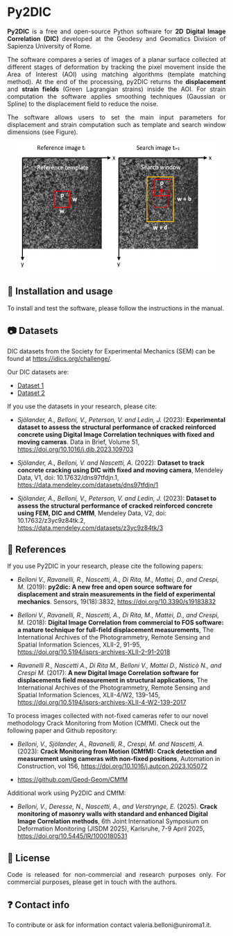 # Py2DIC 

<p align="justify"> 
<strong>Py2DIC</strong> is a free and open-source Python software for <strong>2D Digital Image Correlation (DIC)</strong> developed at the Geodesy and Geomatics Division of Sapienza University of Rome.
</p>

<p align="justify"> 
The software compares a series of images of a planar surface collected at different stages of deformation by tracking the pixel movement inside the Area of Interest (AOI) using matching algorithms (template matching method). 
At the end of the processing, py2DIC returns the <strong>displacement</strong> and <strong>strain fields</strong> (Green Lagrangian strains) inside the AOI. For strain computation the software applies smoothing techniques (Gaussian or Spline) to the displacement field to reduce the noise.
</p>

<p align="justify">   
The software allows users to set the main input parameters for displacement and strain computation such as template and search window dimensions (see Figure).
</p>

<p align="center">
  <img width="460" height="300" src="https://github.com/Geod-Geom/py2DIC/blob/master/template_matching2.png">
</p> 

## :wrench: Installation and usage 

To install and test the software, please follow the instructions in the manual. 

## :camera: Datasets

DIC datasets from the Society for Experimental Mechanics (SEM) can be found at https://idics.org/challenge/.

Our DIC datasets are:

- [Dataset 1](https://data.mendeley.com/datasets/dns97tfdjn/1)
- [Dataset 2](https://data.mendeley.com/datasets/z3yc9z84tk/2)

<p align="justify"> 
If you use the datasets in your research, please cite:
  
- *Sjölander, A., Belloni, V., Peterson, V. and Ledin, J.* (2023): **Experimental dataset to assess the structural performance of cracked reinforced concrete using Digital Image Correlation techniques with fixed and moving cameras**. Data in Brief, Volume 51, https://doi.org/10.1016/j.dib.2023.109703
  
- *Sjölander, A., Belloni, V. and Nascetti, A.* (2022): **Dataset to track concrete cracking using DIC with fixed and moving camera**, Mendeley Data, V1, doi: 10.17632/dns97tfdjn.1, https://data.mendeley.com/datasets/dns97tfdjn/1

- *Sjölander, A., Belloni, V., Peterson, V. and Ledin, J.* (2023): **Dataset to assess the structural performance of cracked reinforced concrete using FEM, DIC and CMfM**, Mendeley Data, V2, doi: 10.17632/z3yc9z84tk.2, https://data.mendeley.com/datasets/z3yc9z84tk/3
<p>
  
## :pushpin: References

<p align="justify"> 
If you use Py2DIC in your research, please cite the following papers:

- *Belloni V., Ravanelli, R., Nascetti, A., Di Rita, M., Mattei, D., and Crespi, M.* (2019): **py2dic: A new free and open source software for displacement and strain measurements in the field of experimental mechanics**. Sensors, 19(18):3832, https://doi.org/10.3390/s19183832

- *Belloni V., Ravanelli, R., Nascetti, A., Di Rita, M., Mattei, D., and Crespi, M.* (2018): **Digital Image Correlation from commercial to FOS software: a mature technique for full-field displacement measurements**, The International Archives of the Photogrammetry, Remote Sensing and Spatial Information Sciences, XLII-2, 91-95, https://doi.org/10.5194/isprs-archives-XLII-2-91-2018

- *Ravanelli R., Nascetti A., Di Rita M., Belloni V., Mattei D., Nisticò N., and Crespi M.* (2017): **A new Digital Image Correlation software for displacements field measurement in structural applications**, The International Archives of the Photogrammetry, Remote Sensing and Spatial Information Sciences, XLII-4/W2, 139-145, https://doi.org/10.5194/isprs-archives-XLII-4-W2-139-2017


To process images collected with not-fixed cameras refer to our novel methodology Crack Monitoring from Motion (CMfM). Check out the following paper and Github repository:

- *Belloni, V., Sjölander, A., Ravanelli, R., Crespi, M. and Nascetti, A.* (2023): **Crack Monitoring from Motion (CMfM): Crack detection and measurement using cameras with non-fixed positions**, Automation in Construction, vol 156, https://doi.org/10.1016/j.autcon.2023.105072
  
- https://github.com/Geod-Geom/CMfM

Additional work using Py2DIC and CMfM:

- *Belloni, V., Deresse, N., Nascetti, A., and Verstrynge, E.* (2025).  **Crack monitoring of masonry walls with standard and enhanced Digital Image Correlation methods**, 6th Joint International Symposium on Deformation Monitoring (JISDM 2025), Karlsruhe, 7-9 April 2025, https://doi.org/10.5445/IR/1000180531
</p>

## :email: License

<p align="justify">
Code is released for non-commercial and research purposes only. For commercial purposes, please get in touch with the authors. 
</p>

## :question: Contact info

<p align="justify">
To contribute or ask for information contact valeria.belloni@uniroma1.it.
</p>
